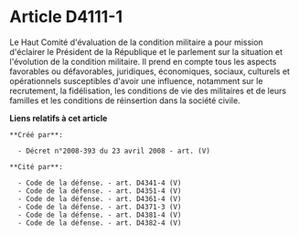 # Article D4111-1

Le Haut Comité d'évaluation de la condition militaire a pour mission d'éclairer le Président de la République et le parlement
sur la situation et l'évolution de la condition militaire. Il prend en compte tous les aspects favorables ou défavorables,
juridiques, économiques, sociaux, culturels et opérationnels susceptibles d'avoir une influence, notamment sur le
recrutement, la fidélisation, les conditions de vie des militaires et de leurs familles et les conditions de réinsertion dans
la société civile.

**Liens relatifs à cet article**

	**Créé par**:

	  - Décret n°2008-393 du 23 avril 2008 - art. (V)

	**Cité par**:

	  - Code de la défense. - art. D4341-4 (V)
	  - Code de la défense. - art. D4351-4 (V)
	  - Code de la défense. - art. D4361-4 (V)
	  - Code de la défense. - art. D4371-3 (V)
	  - Code de la défense. - art. D4381-4 (V)
	  - Code de la défense. - art. D4382-4 (V)
